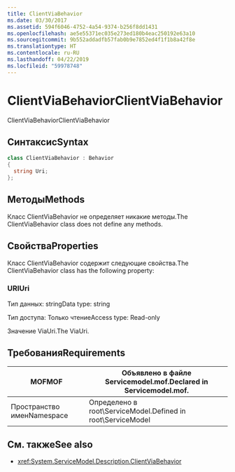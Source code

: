 ```yaml
---
title: ClientViaBehavior
ms.date: 03/30/2017
ms.assetid: 594f6046-4752-4a54-9374-b256f8dd1431
ms.openlocfilehash: ae5e55371ec035e273ed180b4eac250192e63a10
ms.sourcegitcommit: 9b552addadfb57fab0b9e7852ed4f1f1b8a42f8e
ms.translationtype: HT
ms.contentlocale: ru-RU
ms.lasthandoff: 04/22/2019
ms.locfileid: "59978748"
---
```

# <a name="clientviabehavior"></a><span data-ttu-id="04cce-102">ClientViaBehavior</span><span class="sxs-lookup"><span data-stu-id="04cce-102">ClientViaBehavior</span></span>
<span data-ttu-id="04cce-103">ClientViaBehavior</span><span class="sxs-lookup"><span data-stu-id="04cce-103">ClientViaBehavior</span></span>  
  
## <a name="syntax"></a><span data-ttu-id="04cce-104">Синтаксис</span><span class="sxs-lookup"><span data-stu-id="04cce-104">Syntax</span></span>  
  
```csharp
class ClientViaBehavior : Behavior  
{  
  string Uri;  
};  
```  
  
## <a name="methods"></a><span data-ttu-id="04cce-105">Методы</span><span class="sxs-lookup"><span data-stu-id="04cce-105">Methods</span></span>  
 <span data-ttu-id="04cce-106">Класс ClientViaBehavior не определяет никакие методы.</span><span class="sxs-lookup"><span data-stu-id="04cce-106">The ClientViaBehavior class does not define any methods.</span></span>  
  
## <a name="properties"></a><span data-ttu-id="04cce-107">Свойства</span><span class="sxs-lookup"><span data-stu-id="04cce-107">Properties</span></span>  
 <span data-ttu-id="04cce-108">Класс ClientViaBehavior содержит следующие свойства.</span><span class="sxs-lookup"><span data-stu-id="04cce-108">The ClientViaBehavior class has the following property:</span></span>  
  
### <a name="uri"></a><span data-ttu-id="04cce-109">URI</span><span class="sxs-lookup"><span data-stu-id="04cce-109">Uri</span></span>  
 <span data-ttu-id="04cce-110">Тип данных: string</span><span class="sxs-lookup"><span data-stu-id="04cce-110">Data type: string</span></span>  
  
 <span data-ttu-id="04cce-111">Тип доступа: Только чтение</span><span class="sxs-lookup"><span data-stu-id="04cce-111">Access type: Read-only</span></span>  
  
 <span data-ttu-id="04cce-112">Значение ViaUri.</span><span class="sxs-lookup"><span data-stu-id="04cce-112">The ViaUri.</span></span>  
  
## <a name="requirements"></a><span data-ttu-id="04cce-113">Требования</span><span class="sxs-lookup"><span data-stu-id="04cce-113">Requirements</span></span>  
  
|<span data-ttu-id="04cce-114">MOF</span><span class="sxs-lookup"><span data-stu-id="04cce-114">MOF</span></span>|<span data-ttu-id="04cce-115">Объявлено в файле Servicemodel.mof.</span><span class="sxs-lookup"><span data-stu-id="04cce-115">Declared in Servicemodel.mof.</span></span>|  
|---------|-----------------------------------|  
|<span data-ttu-id="04cce-116">Пространство имен</span><span class="sxs-lookup"><span data-stu-id="04cce-116">Namespace</span></span>|<span data-ttu-id="04cce-117">Определено в root\ServiceModel.</span><span class="sxs-lookup"><span data-stu-id="04cce-117">Defined in root\ServiceModel</span></span>|  
  
## <a name="see-also"></a><span data-ttu-id="04cce-118">См. также</span><span class="sxs-lookup"><span data-stu-id="04cce-118">See also</span></span>

- <xref:System.ServiceModel.Description.ClientViaBehavior>
